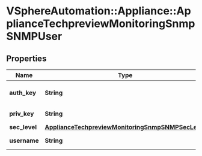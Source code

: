 # VSphereAutomation::Appliance::ApplianceTechpreviewMonitoringSnmpSNMPUser

## Properties
Name | Type | Description | Notes
------------ | ------------- | ------------- | -------------
**auth_key** | **String** | SNMP authorization key | 
**priv_key** | **String** | SNMP privacy key | 
**sec_level** | [**ApplianceTechpreviewMonitoringSnmpSNMPSecLevel**](ApplianceTechpreviewMonitoringSnmpSNMPSecLevel.md) |  | 
**username** | **String** | SNMP Username | 


